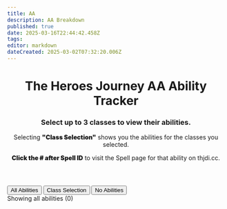 ```yaml
---
title: AA
description: AA Breakdown
published: true
date: 2025-03-16T22:44:42.458Z
tags: 
editor: markdown
dateCreated: 2025-03-02T07:32:20.006Z
---
```


   <header>
        <h1>The Heroes Journey AA Ability Tracker</h1>
        <h3>Select up to 3 classes to view their abilities.</h3>
        <p> Selecting <span style="font-weight: 900;">"Class Selection"</span> shows you the abilities for the classes you selected.</p></p> <span style="font-weight: 900;">Click the # after Spell ID</span> to visit the Spell page for that ability on thjdi.cc.</p>
    </header>
    <div class="controls">
        <div class="filter-options">
            <button class="mode-button active" data-mode="all">All Abilities</button>
            <button class="mode-button" data-mode="selection">Class Selection</button>
            <button class="mode-button" data-mode="none">No Abilities</button>
        </div>
        <div class="class-buttons" id="classButtons">
            <!-- Class buttons will be added here by JavaScript -->
        </div>
    </div>
    <div class="stats" id="stats">
        Showing all abilities (0)
    </div>
    <div class="abilities-container" id="abilitiesContainer">
        <!-- Abilities will be added here by JavaScript -->
    </div>

<script src="aatracker.js"></script>
